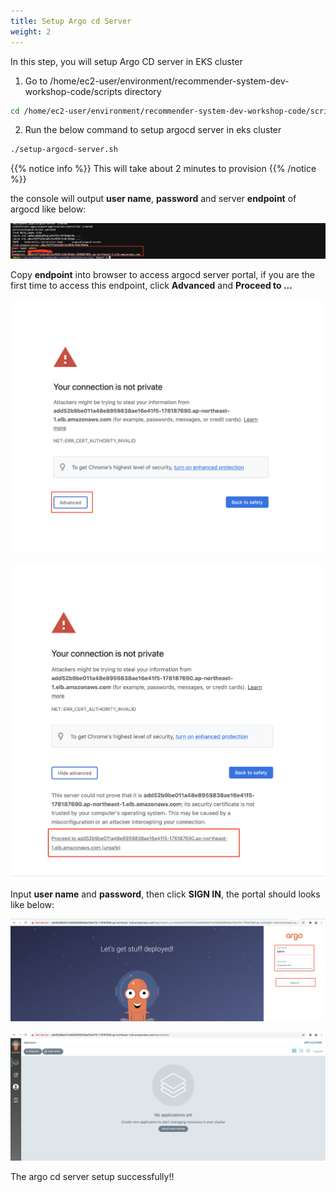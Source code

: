 ```yaml
---
title: Setup Argo cd Server
weight: 2
---
```


In this step, you will setup Argo CD server in EKS cluster

1. Go to /home/ec2-user/environment/recommender-system-dev-workshop-code/scripts directory

```sh
cd /home/ec2-user/environment/recommender-system-dev-workshop-code/scripts
```

2. Run the below command to setup argocd server in eks cluster 

```sh
./setup-argocd-server.sh
```
{{% notice info %}}
This will take about 2 minutes to provision
{{% /notice %}}

the console will output **user name**, **password** and server **endpoint** of argocd like below:

![Argocd password](/images/argocd-password.png)


Copy **endpoint** into browser to access argocd server portal, if you are the first time to access this endpoint, click **Advanced** and **Proceed to ...**

![Argocd First](/images/argocd-first.png)

![Argocd Second](/images/argocd-second.png)

Input **user name** and **password**, then click **SIGN IN**, the portal should looks like below:

![Argocd Signin](/images/argocd-signin.png)

![Argocd Second](/images/argocd-main-page.png)

The argo cd server setup successfully!!



